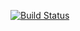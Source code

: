[![Build Status](https://travis-ci.org/abonec/web_pusher.svg?branch=master)](https://travis-ci.org/abonec/web_pusher)
